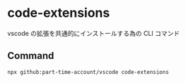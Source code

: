 # code-extensions

vscode の拡張を共通的にインストールする為の CLI コマンド

## Command

```
npx github:part-time-account/vscode code-extensions
```
